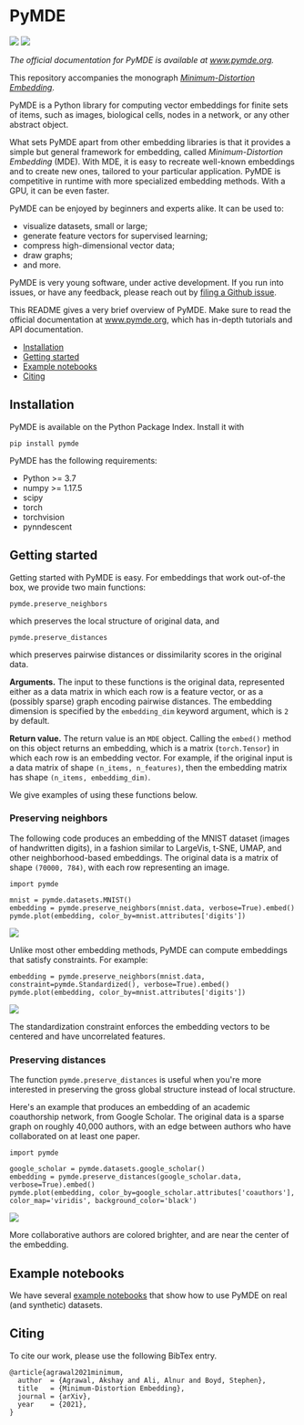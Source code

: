 # PyMDE
![](https://github.com/cvxgrp/pymde/workflows/Test/badge.svg) ![](https://github.com/cvxgrp/pymde/workflows/Deploy/badge.svg)

*The official documentation for PyMDE is available at www.pymde.org.*

This repository accompanies the monograph [*Minimum-Distortion Embedding*](https://web.stanford.edu/~boyd/papers/min_dist_emb.html).

PyMDE is a Python library for computing vector embeddings for finite sets of
items, such as images, biological cells, nodes in a network, or any other
abstract object.

What sets PyMDE apart from other embedding libraries is that it provides a
simple but general framework for embedding, called _Minimum-Distortion
Embedding_ (MDE). With MDE, it is easy to recreate well-known embeddings and to
create new ones, tailored to your particular application. PyMDE is competitive
in runtime with more specialized embedding methods. With a GPU, it can be
even faster.

PyMDE can be enjoyed by beginners and experts alike. It can be used to:

* visualize datasets, small or large;
* generate feature vectors for supervised learning;
* compress high-dimensional vector data;
* draw graphs;
* and more.

PyMDE is very young software, under active development. If you run into issues,
or have any feedback, please reach out by [filing a Github
issue](https://github.com/cvxgrp/pymde/issues).

This README gives a very brief overview of PyMDE. Make sure to read the 
official documentation at www.pymde.org, which has in-depth tutorials
and API documentation.

- [Installation](#installation)
- [Getting started](#getting-started)
- [Example notebooks](#example-notebooks)
- [Citing](#citing)

## Installation
PyMDE is available on the Python Package Index. Install it with 

```
pip install pymde
```

PyMDE has the following requirements:

* Python >= 3.7
* numpy >= 1.17.5
* scipy
* torch
* torchvision
* pynndescent

## Getting started
Getting started with PyMDE is easy. For embeddings that work out-of-the box, we provide two main functions:

```python3
pymde.preserve_neighbors
```

which preserves the local structure of original data, and 

```python3
pymde.preserve_distances
```

which preserves pairwise distances or dissimilarity scores in the original
data.

**Arguments.** The input to these functions is the original data, represented
either as a data matrix in which each row is a feature vector, or as a
(possibly sparse) graph encoding pairwise distances. The embedding dimension is
specified by the `embedding_dim` keyword argument, which is `2` by default.

**Return value.** The return value is an `MDE` object. Calling the `embed()`
method on this object returns an embedding, which is a matrix
(`torch.Tensor`) in which each row is an embedding vector. For example, if the
original input is a data matrix of shape `(n_items, n_features)`, then the
embedding matrix has shape `(n_items, embeddimg_dim)`.

We give examples of using these functions below. 

### Preserving neighbors
The following code produces an embedding of the MNIST dataset (images of
handwritten digits), in a fashion similar to LargeVis, t-SNE, UMAP, and other
neighborhood-based embeddings. The original data is a matrix of shape `(70000,
784)`, with each row representing an image.

```python3
import pymde

mnist = pymde.datasets.MNIST()
embedding = pymde.preserve_neighbors(mnist.data, verbose=True).embed()
pymde.plot(embedding, color_by=mnist.attributes['digits'])
```

![](https://github.com/cvxgrp/pymde/blob/main/images/mnist.png?raw=true)

Unlike most other embedding methods, PyMDE can compute embeddings that satisfy
constraints. For example:

```python3
embedding = pymde.preserve_neighbors(mnist.data, constraint=pymde.Standardized(), verbose=True).embed()
pymde.plot(embedding, color_by=mnist.attributes['digits'])
```

![](https://github.com/cvxgrp/pymde/blob/main/images/mnist_std.png?raw=true)

The standardization constraint enforces the embedding vectors to be centered
and have uncorrelated features.


### Preserving distances
The function `pymde.preserve_distances` is useful when you're more interested
in preserving the gross global structure instead of local structure. 

Here's an example that produces an embedding of an academic coauthorship
network, from Google Scholar. The original data is a sparse graph on roughly
40,000 authors, with an edge between authors who have collaborated on at least
one paper.

```python3
import pymde

google_scholar = pymde.datasets.google_scholar()
embedding = pymde.preserve_distances(google_scholar.data, verbose=True).embed()
pymde.plot(embedding, color_by=google_scholar.attributes['coauthors'], color_map='viridis', background_color='black')
```

![](https://github.com/cvxgrp/pymde/blob/main/images/scholar.jpg?raw=true)

More collaborative authors are colored brighter, and are near the center of the
embedding.


## Example notebooks
We have several [example notebooks](https://github.com/cvxgrp/pymde/tree/main/examples) that show how to use PyMDE on real (and synthetic) datasets.

## Citing
To cite our work, please use the following BibTex entry.

```
@article{agrawal2021minimum,
  author  = {Agrawal, Akshay and Ali, Alnur and Boyd, Stephen},
  title   = {Minimum-Distortion Embedding},
  journal = {arXiv},
  year    = {2021},
}
```
